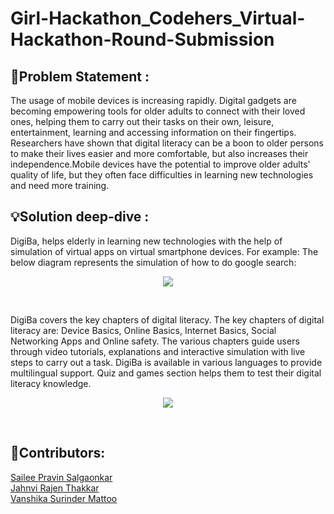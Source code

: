 # Girl-Hackathon_Codehers_Virtual-Hackathon-Round-Submission
## 📄Problem Statement : 
The usage of mobile devices is increasing rapidly. Digital gadgets are becoming empowering tools for
older adults to connect with their loved ones, helping them to carry out their tasks on their own,
leisure, entertainment, learning and accessing information on their fingertips. Researchers have shown
that digital literacy can be a boon to older persons to make their lives easier and more comfortable, but also increases their independence.Mobile devices
have the potential to improve older adults' quality of life, but they often face difficulties in learning new
technologies and need more training.

## 💡Solution deep-dive :
DigiBa, helps elderly in learning new technologies with the help of simulation of virtual apps on virtual smartphone devices.
For example: The below diagram represents the simulation of how to do google search:
<p align="center"><img src="https://github.com/sailee14032000/Girl-Hackathon_Codehers_Virtual-Hackathon-Round-Submission-/blob/main/simulation.gif"/></p><br>

DigiBa covers the key chapters of digital literacy. The key chapters of digital literacy are: Device Basics, Online Basics, Internet Basics, Social Networking Apps and Online safety. The various chapters guide users through video tutorials, explanations and interactive simulation with live steps to carry out a task. DigiBa is available in various languages to provide multilingual support. Quiz and games section helps them to test their digital literacy knowledge.<br>
<p align="center"><img src="https://github.com/sailee14032000/Girl-Hackathon_Codehers_Virtual-Hackathon-Round-Submission-/blob/main/digibaimg.png"/></p><br>

## 👥Contributors:
[Sailee Pravin Salgaonkar](https://github.com/sailee14032000)
<br>
[Jahnvi Rajen Thakkar](https://github.com/jahnvi480)
<br>
[Vanshika Surinder Mattoo](https://github.com/VANSHIKA8421)


